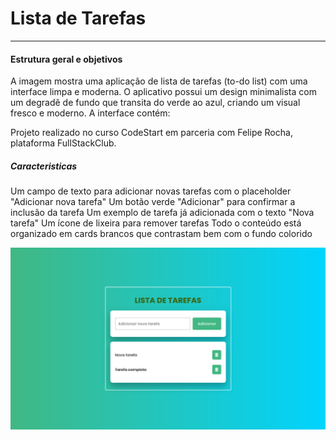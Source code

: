 # Lista de Tarefas
----------

#### Estrutura geral e objetivos
A imagem mostra uma aplicação de lista de tarefas (to-do list) com uma interface limpa e moderna. O aplicativo possui um design minimalista com um degradê de fundo que transita do verde ao azul, criando um visual fresco e moderno.
A interface contém:

Projeto realizado no curso CodeStart em parceria com Felipe Rocha, plataforma FullStackClub.

##### Caracteristicas
Um campo de texto para adicionar novas tarefas com o placeholder "Adicionar nova tarefa"
Um botão verde "Adicionar" para confirmar a inclusão da tarefa
Um exemplo de tarefa já adicionada com o texto "Nova tarefa"
Um ícone de lixeira para remover tarefas
Todo o conteúdo está organizado em cards brancos que contrastam bem com o fundo colorido

![image](https://github.com/Martins-Guilherme/TodoList/blob/main/img/ListaDeTarefas.png)
